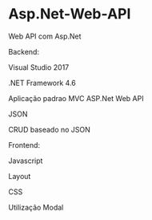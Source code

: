 # Asp.Net-Web-API

Web API com Asp.Net

Backend:

Visual Studio 2017

.NET Framework 4.6

Aplicação padrao MVC
ASP.Net Web API

JSON

CRUD baseado no JSON


Frontend:

Javascript

Layout 

CSS

Utilização Modal
